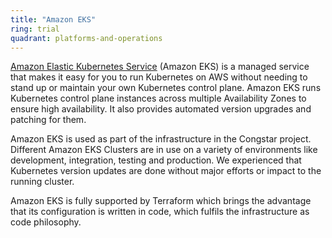 ```yaml
---
title: "Amazon EKS"
ring: trial
quadrant: platforms-and-operations
---
```


[Amazon Elastic Kubernetes Service](https://aws.amazon.com/de/eks/) (Amazon EKS) is a managed service that makes it easy for you to run Kubernetes on AWS without needing to stand up or maintain your own Kubernetes control plane.
Amazon EKS runs Kubernetes control plane instances across multiple Availability Zones to ensure high availability.
It also provides automated version upgrades and patching for them.

Amazon EKS is used as part of the infrastructure in the Congstar project.
Different Amazon EKS Clusters are in use on a variety of environments like development, integration, testing and production.
We experienced that Kubernetes version updates are done without major efforts or impact to the running cluster.

Amazon EKS is fully supported by Terraform which brings the advantage that its configuration is written in code, which fulfils the infrastructure as code philosophy.
